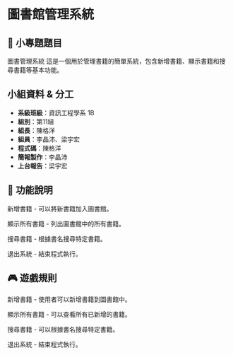# 圖書館管理系統

## 📝 小專題題目
圖書管理系統
這是一個用於管理書籍的簡單系統，包含新增書籍、顯示書籍和搜尋書籍等基本功能。

## 小組資料 & 分工

- **系級班級**：資訊工程學系 1B  
- **組別**：第11組  
- **組長**：陳格洋  
- **組員**：李晶沛、梁宇宏  
- **程式碼**：陳格洋
- **簡報製作**：李晶沛
- **上台報告**：梁宇宏

## 🚀 功能說明

新增書籍 - 可以將新書籍加入圖書館。

顯示所有書籍 - 列出圖書館中的所有書籍。

搜尋書籍 - 根據書名搜尋特定書籍。

退出系統 - 結束程式執行。

## 🎮 遊戲規則
新增書籍 - 使用者可以新增書籍到圖書館中。

顯示所有書籍 - 可以查看所有已新增的書籍。

搜尋書籍 - 可以根據書名搜尋特定書籍。

退出系統 - 結束程式執行。


